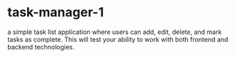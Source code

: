 # task-manager-1
a simple task list application where users can add, edit, delete, and mark tasks as complete. This will test your ability to work with both frontend and backend technologies.

